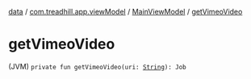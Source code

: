 [data](../../index.md) / [com.treadhill.app.viewModel](../index.md) / [MainViewModel](index.md) / [getVimeoVideo](./get-vimeo-video.md)

# getVimeoVideo

(JVM) `private fun getVimeoVideo(uri: `[`String`](https://kotlinlang.org/api/latest/jvm/stdlib/kotlin/-string/index.html)`): Job`